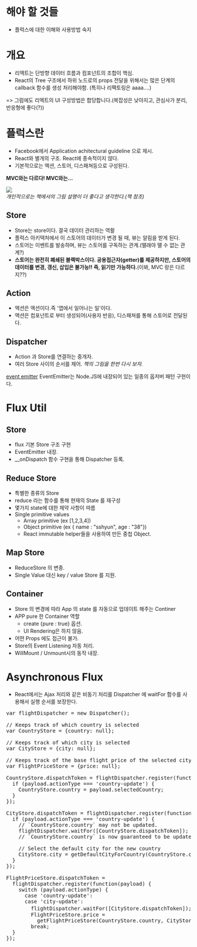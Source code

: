 # 해야 할 것들 
* 플럭스에 대한 이해와 사용방법 숙지

# 개요
* 리엑트는 단방향 데이터 흐름과 컴포넌트의 조합이 핵심.
* React의 Tree 구조에서 하위 노드로의 props 전달을 위해서는 많은 단계의 callback 함수를 생성 처리해야함.
(특히나 리팩토링은 aaaa....)
  
=> 그럼에도 리엑트의 UI 구성방법은 합당합니다.(복잡성은 낮아지고, 관심사가 분리, 반응형에 좋다(?))  
  
# 플럭스란
* Facebook에서 Application achitectural guideline 으로 제시.
* React와 별개의 구조. React에 종속적이지 않다.
* 기본적으로는 액션, 스토어, 디스패쳐등으로 구성된다.

**MVC와는 다르다! MVC와는...**   
  
![](https://camo.githubusercontent.com/40f58293ab7a1dcc6bfabe6e76bd79dd95bd7e19/68747470733a2f2f66616365626f6f6b2e6769746875622e696f2f666c75782f696d672f666c75782d73696d706c652d66382d6469616772616d2d6578706c61696e65642d31333030772e706e67)  
_개인적으로는 책에서의 그림 설명이 더 좋다고 생각한다.(책 참조)_  

## Store
* Store는 store이다. 결국 데이터 관리하는 역활
* 플럭스 아키텍처에서 이 스토어의 데이터가 변경 될 때, 뷰는 알림을 받게 된다.
* 스토어는 이벤트를 발송하며, 뷰는 스토어를 구독하는 관계.(땔래야 땔 수 없는 관계?)
* **스토어는 완전히 폐쇄된 블랙박스이다. 공용접근자(getter)를 제공하지만, 스토어의 데이터를 변경, 갱신, 삽입은 불가능!! 즉, 읽기만 가능하다.**(이봐, MVC 랑은 다르지??) 

## Action
* 액션은 액션이다.즉 '앱에서 일어나는 일'이다. 
* 액션은 컴포넌트로 부터 생성되어(사용자 반응), 디스패쳐를 통해 스토어로 전달된다.

## Dispatcher
* Action 과 Store를 연결하는 중개자.
* 여러 Store 사이의 순서를 제어.
_책의 그림을 한번 다시 보자._

[event emitter](http://haruair.com/blog/3396)
EventEmitter는 Node.JS에 내장되어 있는 일종의 옵저버 패턴 구현이다. 

# Flux Util

## Store

*   flux 기본 Store 구조 구현
*   EventEmitter 내장.
*   __onDispatch 함수 구현을 통해 Dispatcher 등록.

## Reduce Store

*   특별한 종류의 Store
*   reduce 라는 함수를 통해 현재의 State 를 재구성
*   몇가지 state에 대한 제약 사항이 따름
*   Single primitive values
    *   Array primitive (ex [1,2,3,4])
    *   Object primitive (ex { name : "sshyun", age : "38"})
    *   React immutable helper들을 사용하여 만든 중첩 Object.

## Map Store

*   ReduceStore 의 변종.
*   Single Value 대신 key / value Store 를 지원.

## [](#container)Container

*   Store 의 변경에 따라 App 의 state 를 자동으로 업데이트 해주는 Continer
*   APP pure 한 Container 역할
    *   create {pure : true} 옵션.
    *   UI Rendering은 하지 않음.
*   어떤 Props 에도 접근이 불가.
*   Store의 Event Listening 자동 처리.
*   WillMount / Unmount시의 동작 내장.

# [](#asynchronous-flux)Asynchronous Flux

*   React에서는 Ajax 처리와 같은 비동기 처리를 Dispatcher 에 waitFor 함수를 사용해서 실행 순서를 보장한다.

<div class="highlight highlight-source-js">

<pre><span class="pl-k">var</span> flightDispatcher <span class="pl-k">=</span> <span class="pl-k">new</span> <span class="pl-en">Dispatcher</span>();

<span class="pl-c">// Keeps track of which country is selected</span>
<span class="pl-k">var</span> CountryStore <span class="pl-k">=</span> {country<span class="pl-k">:</span> <span class="pl-c1">null</span>};

<span class="pl-c">// Keeps track of which city is selected</span>
<span class="pl-k">var</span> CityStore <span class="pl-k">=</span> {city<span class="pl-k">:</span> <span class="pl-c1">null</span>};

<span class="pl-c">// Keeps track of the base flight price of the selected city</span>
<span class="pl-k">var</span> FlightPriceStore <span class="pl-k">=</span> {price<span class="pl-k">:</span> <span class="pl-c1">null</span>};

<span class="pl-smi">CountryStore</span>.<span class="pl-smi">dispatchToken</span> <span class="pl-k">=</span> <span class="pl-smi">flightDispatcher</span>.<span class="pl-en">register</span>(<span class="pl-k">function</span>(<span class="pl-smi">payload</span>) {
  <span class="pl-k">if</span> (<span class="pl-smi">payload</span>.<span class="pl-smi">actionType</span> <span class="pl-k">===</span> <span class="pl-s"><span class="pl-pds">'</span>country-update<span class="pl-pds">'</span></span>) {
    <span class="pl-smi">CountryStore</span>.<span class="pl-smi">country</span> <span class="pl-k">=</span> <span class="pl-smi">payload</span>.<span class="pl-smi">selectedCountry</span>;
  }
});

<span class="pl-smi">CityStore</span>.<span class="pl-smi">dispatchToken</span> <span class="pl-k">=</span> <span class="pl-smi">flightDispatcher</span>.<span class="pl-en">register</span>(<span class="pl-k">function</span>(<span class="pl-smi">payload</span>) {
  <span class="pl-k">if</span> (<span class="pl-smi">payload</span>.<span class="pl-smi">actionType</span> <span class="pl-k">===</span> <span class="pl-s"><span class="pl-pds">'</span>country-update<span class="pl-pds">'</span></span>) {
    <span class="pl-c">// `CountryStore.country` may not be updated.</span>
    <span class="pl-smi">flightDispatcher</span>.<span class="pl-en">waitFor</span>([<span class="pl-smi">CountryStore</span>.<span class="pl-smi">dispatchToken</span>]);
    <span class="pl-c">// `CountryStore.country` is now guaranteed to be updated.</span>

    <span class="pl-c">// Select the default city for the new country</span>
    <span class="pl-smi">CityStore</span>.<span class="pl-smi">city</span> <span class="pl-k">=</span> <span class="pl-en">getDefaultCityForCountry</span>(<span class="pl-smi">CountryStore</span>.<span class="pl-smi">country</span>);
  }
});

<span class="pl-smi">FlightPriceStore</span>.<span class="pl-smi">dispatchToken</span> <span class="pl-k">=</span>
  <span class="pl-smi">flightDispatcher</span>.<span class="pl-en">register</span>(<span class="pl-k">function</span>(<span class="pl-smi">payload</span>) {
    <span class="pl-k">switch</span> (<span class="pl-smi">payload</span>.<span class="pl-smi">actionType</span>) {
      <span class="pl-k">case</span> <span class="pl-s"><span class="pl-pds">'</span>country-update<span class="pl-pds">'</span></span><span class="pl-k">:</span>
      <span class="pl-k">case</span> <span class="pl-s"><span class="pl-pds">'</span>city-update<span class="pl-pds">'</span></span><span class="pl-k">:</span>
        <span class="pl-smi">flightDispatcher</span>.<span class="pl-en">waitFor</span>([<span class="pl-smi">CityStore</span>.<span class="pl-smi">dispatchToken</span>]); <span class="pl-c">// CityStore 에서 처리후에 다음 단계 실행.</span>
        <span class="pl-smi">FlightPriceStore</span>.<span class="pl-smi">price</span> <span class="pl-k">=</span>
          <span class="pl-en">getFlightPriceStore</span>(<span class="pl-smi">CountryStore</span>.<span class="pl-smi">country</span>, <span class="pl-smi">CityStore</span>.<span class="pl-smi">city</span>);
        <span class="pl-k">break</span>;
  }
});</pre>

</div>

